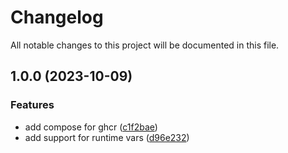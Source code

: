 # Changelog

All notable changes to this project will be documented in this file.

## 1.0.0 (2023-10-09)


### Features

* add compose for ghcr ([c1f2bae](https://github.com/farhanangullia/chaos-playground/commit/c1f2bae0968139ff611efc2e34191b4b4408f20d))
* add support for runtime vars ([d96e232](https://github.com/farhanangullia/chaos-playground/commit/d96e232b74727a8d3ea2968396e1c92d838183d6))
